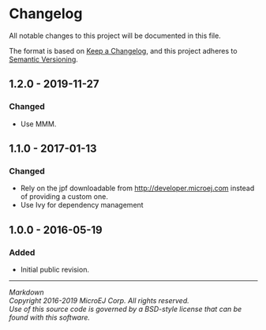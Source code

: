 # Changelog

All notable changes to this project will be documented in this file.

The format is based on [Keep a Changelog](https://keepachangelog.com/en/1.0.0/),
and this project adheres to [Semantic Versioning](https://semver.org/spec/v2.0.0.html).

## 1.2.0 - 2019-11-27

### Changed

  * Use MMM.

## 1.1.0 - 2017-01-13

### Changed

  * Rely on the jpf downloadable from http://developer.microej.com instead of providing a custom one.
  * Use Ivy for dependency management
  
## 1.0.0 - 2016-05-19

### Added

  * Initial public revision.

---  
_Markdown_   
_Copyright 2016-2019 MicroEJ Corp. All rights reserved._  
_Use of this source code is governed by a BSD-style license that can be found with this software._  